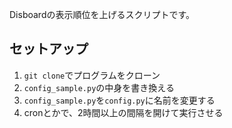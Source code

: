 Disboardの表示順位を上げるスクリプトです。

## セットアップ

1. `git clone`でプログラムをクローン
2. `config_sample.py`の中身を書き換える
3. `config_sample.py`を`config.py`に名前を変更する
4. cronとかで、2時間以上の間隔を開けて実行させる